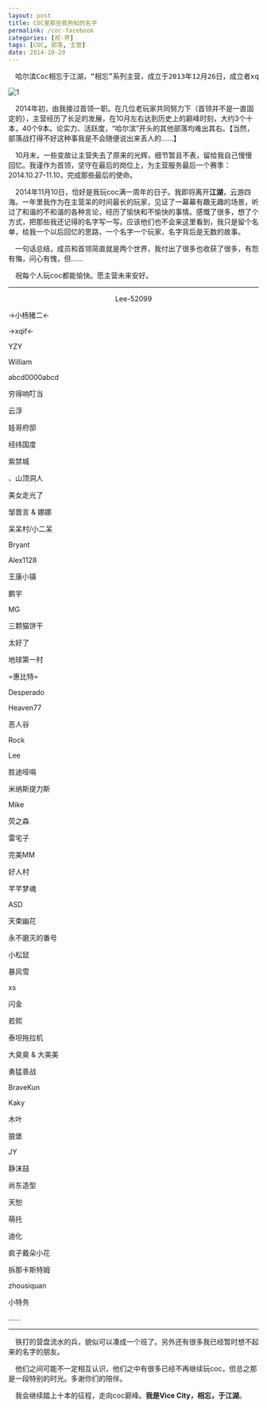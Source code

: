 ```yaml
---
layout: post
title: COC里那些我熟知的名字
permalink: /coc-facebook
categories: [视·界]
tags: [COC, 部落, 主营]
date: 2014-10-29
--- 
```


<pre>　哈尔滨Coc相忘于江湖，“相忘”系列主营，成立于2013年12月26日，成立者xqif。</pre>

![1](http://lanternd.qiniudn.com/Pic4Post/coc-facebook/2014-10-29-17.37.12.png?imageView/0/w/400/ "哈尔滨Coc相忘于江湖")

　2014年初，由我接过首领一职。在几位老玩家共同努力下（首领并不是一直固定的），主营经历了长足的发展，在10月左右达到历史上的巅峰时刻，大约3个十本，40个9本。论实力、活跃度，“哈尔滨”开头的其他部落均难出其右。【当然，部落战打得不好这种事我是不会随便说出来丢人的……】
 
　10月末，一些变故让主营失去了原来的光辉，细节暂且不表，留给我自己慢慢回忆。我谨作为首领，坚守在最后的岗位上，为主营服务最后一个赛季：2014.10.27-11.10，完成那些最后的使命。
 
　2014年11月10日，恰好是我玩coc满一周年的日子。我即将离开**江湖**，云游四海。一年里我作为在主营呆的时间最长的玩家，见证了一幕幕有趣无趣的场景，听过了和谐的不和谐的各种言论，经历了愉快和不愉快的事情。感慨了很多，想了个方式，把那些我还记得的名字写一写。应该他们也不会来这里看到，我只是留个名单，给我一个以后回忆的思路，一个名字一个玩家，名字背后是无数的故事。
 
　一句话总结，成员和首领简直就是两个世界，我付出了很多也收获了很多，有怨有悔，问心有愧，但……
 
　祝每个人玩coc都能愉快。愿主营未来安好。

----

<center>Lee-52099</center>

->小杨猪二<-
 
->xqif<-
 
YZY
 
William
 
abcd0000abcd
 
穷得响叮当
 
云浮
 
娃哥府邸
 
经纬国度
 
紫禁城
 
、山顶洞人
 
美女走光了
 
邹晋言 & 娜娜
 
呆呆村/小二呆
 
Bryant
 
Alex1128
 
王康小镇
 
鹏宇
 
MG
 
三颗猫饼干
 
太好了
 
地球第一村
 
=惠比特=
 
Desperado
 
Heaven77
 
恶人谷
 
Rock
 
Lee
 
胜迪哑嗝
 
米纳斯提力斯
 
Mike
 
荧之森
 
雷宅子
 
完美MM
 
好人村
 
芊芊梦魂
 
ASD
 
天束幽花
 
永不磨灭的番号
 
小松鼠
 
暴风雪
 
xs
 
闪金
 
若熙
 
泰坦拖拉机
 
大臭臭 & 大美美
 
勇猛善战
 
BraveKun
 
Kaky
 
木叶
 
狼堡
 
JY
 
静沫喆
 
尚东造型

天恕
 
萌托
 
迪化
 
疯子戴朵小花
 
拆那卡斯特姆
 
zhousiquan
 
小特务
 
……

----

　铁打的营盘流水的兵，貌似可以凑成一个班了。另外还有很多我已经暂时想不起来的名字的朋友。
 
　他们之间可能不一定相互认识，他们之中有很多已经不再继续玩coc，但总之那是一段特别的时光。多谢你们的陪伴。
 
　我会继续踏上十本的征程，走向coc巅峰。**我是Vice City，相忘，于江湖**。